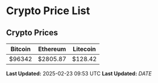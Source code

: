 # Crypto Price List

## Crypto Prices
| Bitcoin | Ethereum | Litecoin |
| ------- | -------- | -------- |
| $96342 | $2805.87 | $128.42 |
**Last Updated:** 2025-02-23 09:53 UTC
**Last Updated:** $DATE$
